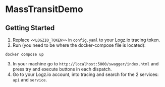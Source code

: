 # MassTransitDemo

## Getting Started

1. Replace `<<LOGZIO_TOKEN>>` in `config.yaml` to your Logz.io tracing token.
2. Run (you need to be where the docker-compose file is located): 
```shell
docker compose up
```
3. In your machine go to `http://localhost:5000/swagger/index.html` and press try and execute buttons in each dispatch.
4. Go to your Logz.io account, into tracing and search for the 2 services: `api` and `service`.
